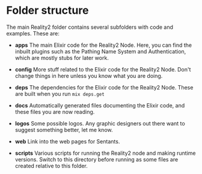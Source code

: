 # Folder structure

The main Reality2 folder contains several subfolders with code and examples.  These are:

- **apps**
  The main Elixir code for the Reality2 Node.  Here, you can find the inbuilt plugins such as the Pathing Name System and Authentication, which are mostly stubs for later work.

- **config**
  More stuff related to the Elixir code for the Reality2 Node.  Don't change things in here unless you know what you are doing.

- **deps**
  The dependencies for the Elixir code for the Reality2 Node.  These are built when you run `mix deps.get`

- **docs**
  Automatically generated files documenting the Elixir code, and these files you are now reading.

- **logos**
  Some possible logos.  Any graphic designers out there want to suggest something better, let me know.

- **web**
  Link into the web pages for Sentants.

- **scripts**
  Various scripts for running the Reality2 node and making runtime versions.  Switch to this directory before running as some files are created relative to this folder.
